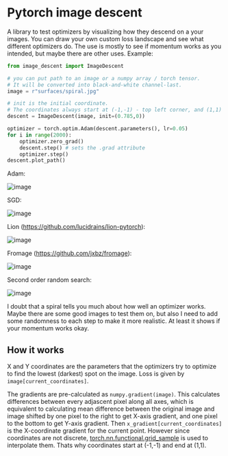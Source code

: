 # Pytorch image descent
A library to test optimizers by visualizing how they descend on a your images. You can draw your own custom loss landscape and see what different optimizers do. The use is mostly to see if momentum works as you intended, but maybe there are other uses. Example:
```py
from image_descent import ImageDescent

# you can put path to an image or a numpy array / torch tensor.
# It will be converted into black-and-white channel-last.
image = r"surfaces/spiral.jpg"

# init is the initial coordinate.
# The coordinates always start at (-1,-1) - top left corner, and (1,1) is bottom right corner.
descent = ImageDescent(image, init=(0.785,0))

optimizer = torch.optim.Adam(descent.parameters(), lr=0.05)
for i in range(2000):
    optimizer.zero_grad()
    descent.step() # sets the .grad attribute
    optimizer.step()
descent.plot_path()
```
Adam:

![image](https://github.com/stunlocked1/image-descent/assets/76593873/4e07bfaf-a275-4e2f-ae9d-cff6fd2449b2)

SGD:

![image](https://github.com/stunlocked1/image-descent/assets/76593873/ef8962ee-ee28-428d-a133-757cc6836f3a)

Lion (https://github.com/lucidrains/lion-pytorch):

![image](https://github.com/stunlocked1/image-descent/assets/76593873/cedc7001-5969-44bd-8ae4-9d06c42fef07)

Fromage (https://github.com/jxbz/fromage):

![image](https://github.com/stunlocked1/image-descent/assets/76593873/080a25ae-c9ff-4791-a606-343ad8ae6463)

Second order random search:

![image](https://github.com/stunlocked1/image-descent/assets/76593873/00d1601a-3ace-4c16-bb43-f7ce5f0a20be)

I doubt that a spiral tells you much about how well an optimizer works. Maybe there are some good images to test them on, but also I need to add some randomness to each step to make it more realistic. At least it shows if your momentum works okay.

## How it works
X and Y coordinates are the parameters that the optimizers try to optimize to find the lowest (darkest) spot on the image. Loss is given by `image[current_coordinates]`.

The gradients are pre-calculated as `numpy.gradient(image)`. This calculates differences between every adjascent pixel along all axes, which is equivalent to calculating mean difference between the original image and image shifted by one pixel to the right to get X-axis gradient, and one pixel to the bottom to get Y-axis gradient. Then `x_gradient[current_coordinates]` is the X-coordinate gradient for the current point. However since coordinates are not discrete, [torch.nn.functional.grid_sample](https://pytorch.org/docs/stable/generated/torch.nn.functional.grid_sample.html) is used to interpolate them. Thats why coordinates start at (-1,-1) and end at (1,1).
